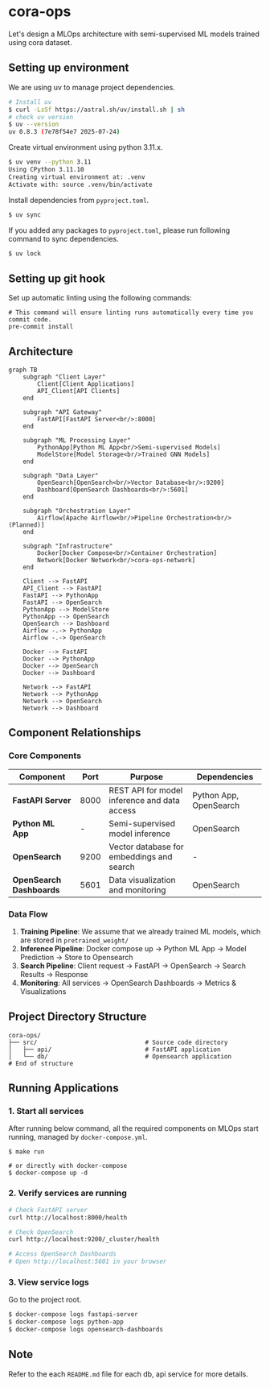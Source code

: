 # cora-ops

Let's design a MLOps architecture with semi-supervised ML models trained using cora dataset.

## Setting up environment

We are using uv to manage project dependencies.

```bash
# Install uv
$ curl -LsSf https://astral.sh/uv/install.sh | sh
# check uv version
$ uv --version
uv 0.8.3 (7e78f54e7 2025-07-24)
```

Create virtual environment using python 3.11.x.

```bash
$ uv venv --python 3.11
Using CPython 3.11.10
Creating virtual environment at: .venv
Activate with: source .venv/bin/activate
```

Install dependencies from `pyproject.toml`.

```bash
$ uv sync
```

If you added any packages to `pyproject.toml`, please run following command to sync dependencies.

```bash
$ uv lock
```

## Setting up git hook

Set up automatic linting using the following commands:
```shell
# This command will ensure linting runs automatically every time you commit code.
pre-commit install
```

## Architecture

```mermaid
graph TB
    subgraph "Client Layer"
        Client[Client Applications]
        API_Client[API Clients]
    end

    subgraph "API Gateway"
        FastAPI[FastAPI Server<br/>:8000]
    end

    subgraph "ML Processing Layer"
        PythonApp[Python ML App<br/>Semi-supervised Models]
        ModelStore[Model Storage<br/>Trained GNN Models]
    end

    subgraph "Data Layer"
        OpenSearch[OpenSearch<br/>Vector Database<br/>:9200]
        Dashboard[OpenSearch Dashboards<br/>:5601]
    end

    subgraph "Orchestration Layer"
        Airflow[Apache Airflow<br/>Pipeline Orchestration<br/>(Planned)]
    end

    subgraph "Infrastructure"
        Docker[Docker Compose<br/>Container Orchestration]
        Network[Docker Network<br/>cora-ops-network]
    end

    Client --> FastAPI
    API_Client --> FastAPI
    FastAPI --> PythonApp
    FastAPI --> OpenSearch
    PythonApp --> ModelStore
    PythonApp --> OpenSearch
    OpenSearch --> Dashboard
    Airflow -.-> PythonApp
    Airflow -.-> OpenSearch

    Docker --> FastAPI
    Docker --> PythonApp
    Docker --> OpenSearch
    Docker --> Dashboard

    Network --> FastAPI
    Network --> PythonApp
    Network --> OpenSearch
    Network --> Dashboard
```

## Component Relationships

### Core Components

| Component | Port | Purpose | Dependencies |
|-----------|------|---------|--------------|
| **FastAPI Server** | 8000 | REST API for model inference and data access | Python App, OpenSearch |
| **Python ML App** | - | Semi-supervised model inference | OpenSearch |
| **OpenSearch** | 9200 | Vector database for embeddings and search | - |
| **OpenSearch Dashboards** | 5601 | Data visualization and monitoring | OpenSearch |

### Data Flow

1. **Training Pipeline**: We assume that we already trained ML models, which are stored in `pretrained_weight/`
2. **Inference Pipeline**: Docker compose up → Python ML App → Model Prediction → Store to Opensearch
3. **Search Pipeline**: Client request → FastAPI → OpenSearch → Search Results → Response
4. **Monitoring**: All services → OpenSearch Dashboards → Metrics & Visualizations

## Project Directory Structure

```
cora-ops/
├── src/                              # Source code directory
│   ├── api/                          # FastAPI application
│   └── db/                           # Opensearch application
# End of structure
```

## Running Applications

### 1. Start all services

After running below command, all the required components on MLOps start running, managed by `docker-compose.yml`.

```shell
$ make run

# or directly with docker-compose
$ docker-compose up -d
```

### 2. Verify services are running

```bash
# Check FastAPI server
curl http://localhost:8000/health

# Check OpenSearch
curl http://localhost:9200/_cluster/health

# Access OpenSearch Dashboards
# Open http://localhost:5601 in your browser
```

### 3. View service logs

Go to the project root.

```bash
$ docker-compose logs fastapi-server
$ docker-compose logs python-app
$ docker-compose logs opensearch-dashboards
```

## Note

Refer to the each `README.md` file for each db, api service for more details.
